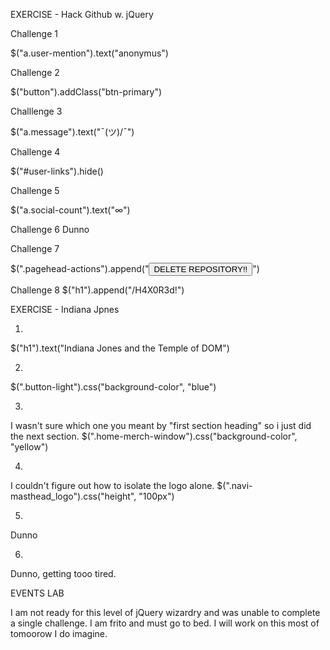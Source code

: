 EXERCISE - Hack Github w. jQuery

Challenge 1

$("a.user-mention").text("anonymus")

Challenge 2

$("button").addClass("btn-primary")

Challlenge 3

$("a.message").text("¯\(ツ)/¯")

Challenge 4

$("#user-links").hide()

Challenge 5

$("a.social-count").text("∞")

Challenge 6
Dunno

Challenge 7

$(".pagehead-actions").append("<button> DELETE REPOSITORY!! </button>")

Challenge 8
$("h1").append("/H4X0R3d!")

EXERCISE - Indiana Jpnes

1. 
$("h1").text("Indiana Jones and the Temple of DOM")

2.
$(".button-light").css("background-color", "blue")

3.
I wasn't sure which one you meant by "first section heading" so i just did the next section.
$(".home-merch-window").css("background-color", "yellow")

4.
I couldn't figure out how to isolate the logo alone.
$(".navi-masthead_logo").css("height", "100px")

5.
Dunno

6. 
Dunno, getting tooo tired.

EVENTS LAB

I am not ready for this level of jQuery wizardry and was unable to complete a single challenge. I am frito and must go to bed. I will work on this most of tomoorow I do imagine.